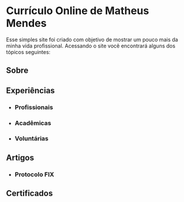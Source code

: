 # Currículo Online de Matheus Mendes

Esse simples site foi criado com objetivo de mostrar um pouco mais da minha vida profissional. Acessando o site você encontrará alguns dos tópicos seguintes:

## Sobre
## Experiências
- ### Profissionais
- ### Acadêmicas
- ### Voluntárias

## Artigos
- ### Protocolo FIX

## Certificados
